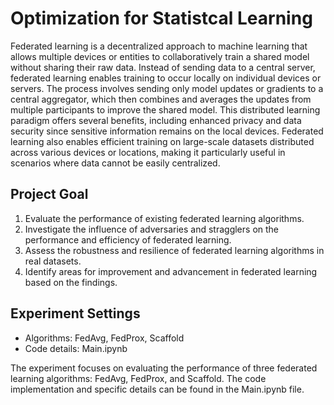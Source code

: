 # Optimization for Statistcal Learning
Federated learning is a decentralized approach to machine learning that allows multiple devices or entities to collaboratively train a shared model without sharing their raw data. Instead of sending data to a central server, federated learning enables training to occur locally on individual devices or servers. The process involves sending only model updates or gradients to a central aggregator, which then combines and averages the updates from multiple participants to improve the shared model. This distributed learning paradigm offers several benefits, including enhanced privacy and data security since sensitive information remains on the local devices. Federated learning also enables efficient training on large-scale datasets distributed across various devices or locations, making it particularly useful in scenarios where data cannot be easily centralized.

## Project Goal
1. Evaluate the performance of existing federated learning algorithms.
2. Investigate the influence of adversaries and stragglers on the performance and efficiency of federated learning.
3. Assess the robustness and resilience of federated learning algorithms in real datasets.
4. Identify areas for improvement and advancement in federated learning based on the findings.

## Experiment Settings
- Algorithms: FedAvg, FedProx, Scaffold
- Code details: Main.ipynb

The experiment focuses on evaluating the performance of three federated learning algorithms: FedAvg, FedProx, and Scaffold. The code implementation and specific details can be found in the Main.ipynb file.
